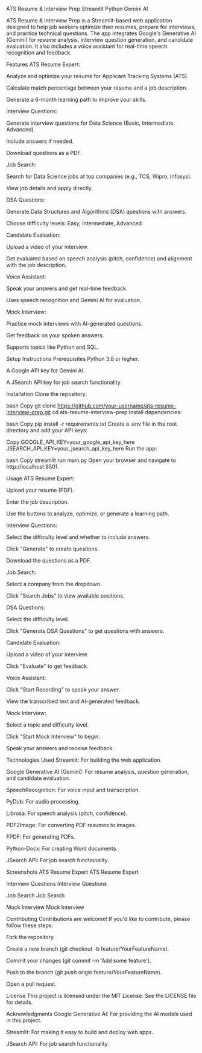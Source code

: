 ATS Resume & Interview Prep
Streamlit
Python
Gemini AI

ATS Resume & Interview Prep is a Streamlit-based web application designed to help job seekers optimize their resumes, prepare for interviews, and practice technical questions. The app integrates Google's Generative AI (Gemini) for resume analysis, interview question generation, and candidate evaluation. It also includes a voice assistant for real-time speech recognition and feedback.

Features
ATS Resume Expert:

Analyze and optimize your resume for Applicant Tracking Systems (ATS).

Calculate match percentage between your resume and a job description.

Generate a 6-month learning path to improve your skills.

Interview Questions:

Generate interview questions for Data Science (Basic, Intermediate, Advanced).

Include answers if needed.

Download questions as a PDF.

Job Search:

Search for Data Science jobs at top companies (e.g., TCS, Wipro, Infosys).

View job details and apply directly.

DSA Questions:

Generate Data Structures and Algorithms (DSA) questions with answers.

Choose difficulty levels: Easy, Intermediate, Advanced.

Candidate Evaluation:

Upload a video of your interview.

Get evaluated based on speech analysis (pitch, confidence) and alignment with the job description.

Voice Assistant:

Speak your answers and get real-time feedback.

Uses speech recognition and Gemini AI for evaluation.

Mock Interview:

Practice mock interviews with AI-generated questions.

Get feedback on your spoken answers.

Supports topics like Python and SQL.

Setup Instructions
Prerequisites
Python 3.8 or higher.

A Google API key for Gemini AI.

A JSearch API key for job search functionality.

Installation
Clone the repository:

bash
Copy
git clone https://github.com/your-username/ats-resume-interview-prep.git
cd ats-resume-interview-prep
Install dependencies:

bash
Copy
pip install -r requirements.txt
Create a .env file in the root directory and add your API keys:

Copy
GOOGLE_API_KEY=your_google_api_key_here
JSEARCH_API_KEY=your_jsearch_api_key_here
Run the app:

bash
Copy
streamlit run main.py
Open your browser and navigate to http://localhost:8501.

Usage
ATS Resume Expert:

Upload your resume (PDF).

Enter the job description.

Use the buttons to analyze, optimize, or generate a learning path.

Interview Questions:

Select the difficulty level and whether to include answers.

Click "Generate" to create questions.

Download the questions as a PDF.

Job Search:

Select a company from the dropdown.

Click "Search Jobs" to view available positions.

DSA Questions:

Select the difficulty level.

Click "Generate DSA Questions" to get questions with answers.

Candidate Evaluation:

Upload a video of your interview.

Click "Evaluate" to get feedback.

Voice Assistant:

Click "Start Recording" to speak your answer.

View the transcribed text and AI-generated feedback.

Mock Interview:

Select a topic and difficulty level.

Click "Start Mock Interview" to begin.

Speak your answers and receive feedback.

Technologies Used
Streamlit: For building the web application.

Google Generative AI (Gemini): For resume analysis, question generation, and candidate evaluation.

SpeechRecognition: For voice input and transcription.

PyDub: For audio processing.

Librosa: For speech analysis (pitch, confidence).

PDF2Image: For converting PDF resumes to images.

FPDF: For generating PDFs.

Python-Docx: For creating Word documents.

JSearch API: For job search functionality.

Screenshots
ATS Resume Expert
ATS Resume Expert

Interview Questions
Interview Questions

Job Search
Job Search

Mock Interview
Mock Interview

Contributing
Contributions are welcome! If you'd like to contribute, please follow these steps:

Fork the repository.

Create a new branch (git checkout -b feature/YourFeatureName).

Commit your changes (git commit -m 'Add some feature').

Push to the branch (git push origin feature/YourFeatureName).

Open a pull request.

License
This project is licensed under the MIT License. See the LICENSE file for details.

Acknowledgments
Google Generative AI: For providing the AI models used in this project.

Streamlit: For making it easy to build and deploy web apps.

JSearch API: For job search functionality.